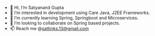 - 👋 Hi, I’m Satyanand Gupta
- 👀 I’m interested in development using Care Java, J2EE Frameworks.
- 🌱 I’m currently learning Spring, Springboot and Microservices.
- 💞️ I’m looking to collaborate on Spring based projects.
- 📫 Reach me @sattinks.13@gmail.com

<!---
sattinks/sattinks is a ✨ special ✨ repository because its `README.md` (this file) appears on your GitHub profile.
You can click the Preview link to take a look at your changes.
--->
